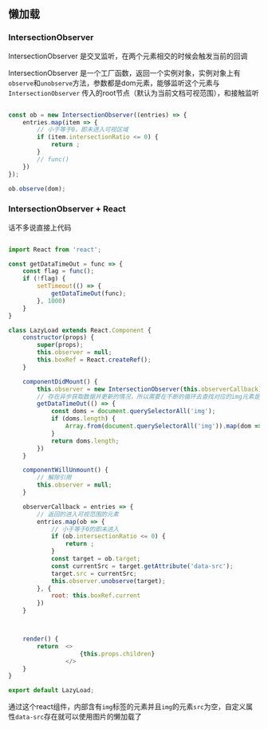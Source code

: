 ## 懒加载

### IntersectionObserver

IntersectionObserver 是交叉监听，在两个元素相交的时候会触发当前的回调

IntersectionObserver 是一个工厂函数，返回一个实例对象，实例对象上有`observe`和`unobserve`方法，参数都是dom元素，能够监听这个元素与 `IntersectionObserver` 传入的root节点（默认为当前文档可视范围），和接触监听

``` javascript

const ob = new IntersectionObserver((entries) => {
    entries.map(item => {
        // 小于等于0，即未进入可视区域
        if (item.intersectionRatio <= 0) {
            return ;
        }
        // func()
    })
});

ob.observe(dom);

```

### IntersectionObserver + React

话不多说直接上代码

``` javascript

import React from 'react';

const getDataTimeOut = func => {
    const flag = func();
    if (!flag) {
        setTimeout(() => {
            getDataTimeOut(func);
        }, 1000)
    }
}

class LazyLoad extends React.Component {
    constructor(props) {
        super(props);
        this.observer = null;
        this.boxRef = React.createRef();
    }

    componentDidMount() {
        this.observer = new IntersectionObserver(this.observerCallback);
        // 存在异步获取数据并更新的情况，所以需要在不断的循环去查找对应的img元素是否已经生成
        getDataTimeOut(() => {
            const doms = document.querySelectorAll('img');
            if (doms.length) {
                Array.from(document.querySelectorAll('img')).map(dom => this.observer.observe(dom))
            }
            return doms.length;
        })
    }

    componentWillUnmount() {
        // 解除引用
        this.observer = null;
    }

    observerCallback = entries => {
        // 返回的进入可视范围的元素
        entries.map(ob => {
            // 小于等于0的即未进入
            if (ob.intersectionRatio <= 0) {
                return ;
            }
            const target = ob.target;
            const currentSrc = target.getAttribute('data-src');
            target.src = currentSrc;
            this.observer.unobserve(target);
        }, {
            root: this.boxRef.current
        })
    }



    render() {
        return  <>
                    {this.props.children}
                </>
    }
}

export default LazyLoad;

```

通过这个react组件，内部含有`img`标签的元素并且`img`的元素`src`为空，自定义属性`data-src`存在就可以使用图片的懒加载了
